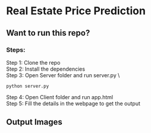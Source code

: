 # Real Estate Price Prediction

## Want to run this repo?

### Steps:

Step 1: Clone the repo \
Step 2: Install the dependencies \
Step 3: Open Server folder and run server.py \
~~~
python server.py
~~~

Step 4: Open Client folder and run app.html \
Step 5: Fill the details in the webpage to get the output

## Output Images
